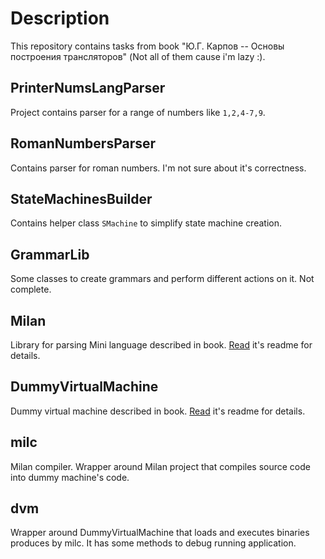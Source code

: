 # Description

This repository contains tasks from book "Ю.Г. Карпов -- Основы построения трансляторов"
(Not all of them cause i'm lazy :).

## PrinterNumsLangParser

Project contains parser for a range of numbers like `1,2,4-7,9`.

## RomanNumbersParser

Contains parser for roman numbers. I'm not sure about it's correctness.

## StateMachinesBuilder

Contains helper class `SMachine` to simplify state machine creation.

## GrammarLib

Some classes to create grammars and perform different actions on it. Not complete.

## Milan

Library for parsing Mini language described in book. [Read](Milan/README.md) it's readme for details.

## DummyVirtualMachine

Dummy virtual machine described in book. [Read](DummyVirtualMachine/README.md) it's readme for details.

## milc

Milan compiler. Wrapper around Milan project that compiles source code into dummy machine's code.

## dvm

Wrapper around DummyVirtualMachine that loads and executes binaries produces by milc. It has some methods
to debug running application.
